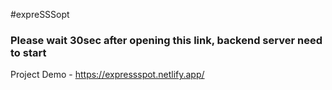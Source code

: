 #expreSSSopt

### Please wait 30sec after opening this link, backend server need to start
Project Demo - https://expressspot.netlify.app/
